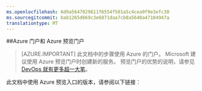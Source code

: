 ```yaml
---
ms.openlocfilehash: 6d9a5647029611f6554f501a5c4cea9f9e3efc30
ms.sourcegitcommit: bab1265d669c3e6871daa7cb8a5640a47104947a
translationtype: MT
---
```

##Azure 门户和 Azure 预览门户

> [AZURE.IMPORTANT] 此文档中的步骤使用 Azure 的门户。 Microsoft 建议使用 Azure 预览门户时创建新的服务。 预览门户的优势的说明，请参见[DevOps 就有更多超一大笔](http://azure.microsoft.com/overview/preview-portal/)。 

此文档中使用 Azure 预览入口的版本，请参阅以下链接︰